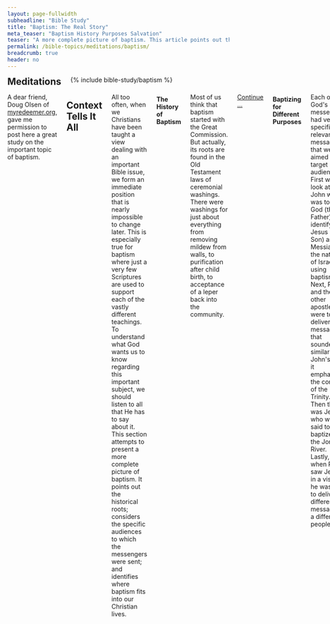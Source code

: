 ```yaml
---
layout: page-fullwidth
subheadline: "Bible Study"
title: "Baptism: The Real Story"
meta_teaser: "Baptism History Purposes Salvation"
teaser: "A more complete picture of baptism. This article points out the historical roots; considers the specific audiences to which the messengers were sent; and identifies where baptism fits into our Christian lives."
permalink: /bible-topics/meditations/baptism/
breadcrumb: true
header: no
---
```

<!--more-->
<div class="row">
<div class="bible-index medium-4 medium-push-8 columns">
<h2 style="margin: 0px">Meditations</h2>
        {% include bible-study/baptism %}
</div><!-- /.medium-4.columns -->
<div class="medium-8 medium-pull-4 columns" markdown="1">

<p class="blockquote">A dear friend, Doug Olsen of <a href="http://myredeemer.org">myredeemer.org</a>, gave me permission to post here a great study on the important topic of baptism.</p>

## Context Tells It All

All too often, when we Christians have been taught a view dealing with an important Bible issue, we form an immediate position that is nearly impossible to change later. This is especially true for baptism where just a very few Scriptures are used to support each of the vastly different teachings. To understand what God wants us to know regarding this important subject, we should listen to all that He has to say about it. This section attempts to present a more complete picture of baptism. It points out the historical roots; considers the specific audiences to which the messengers were sent; and identifies where baptism fits into our Christian lives.

#### <strong>The History of Baptism</strong>

Most of us think that baptism started with the Great Commission. But actually, its roots are found in the Old Testament laws of ceremonial washings. There were washings for just about everything from removing mildew from walls, to purification after child birth, to acceptance of a leper back into the community.

<a href="{{ site.projectname }}/bible-topics/meditations/baptism/history/">Continue ...</a>

#### <strong>Baptizing for Different Purposes</strong>

Each of God's messengers had very specific and relevant messages that were aimed at target audiences. First we will look at John who was told by God (the Father) to identify Jesus (His Son) as the Messiah to the nation of Israel using baptism. Next, Peter and the other apostles were to deliver a message that sounded similar to John's, but it emphasized the concept of the Trinity. Then there was Jesus who was said to have baptized in the Jordan River. Lastly, when Paul saw Jesus in a vision, he was told to deliver a different message to a different people.

<a href="{{ site.projectname }}/bible-topics/meditations/baptism/purposes/">Continue ...</a>

#### <strong>Is Water Baptism Essential to Salvation?</strong>

In Acts chapter 10 there is a story about some Gentile (pagans) who heard the message of God's salvation in their own language when Peter was speaking. The Scriptures say that they received the Spirit (the seal of the promised eternal life) and later elected to be baptized with water. It was their desire to go through the same ritualistic washing that the Jews had been observing. Obviously, since they received the Spirit first, water baptism is not a requirement for salvation.

<a href="{{ site.projectname }}/bible-topics/meditations/baptism/salvation/">Continue ...</a>

#### <strong>Baptizing in One Name or All Three</strong>

One of the major dividing issues that splits Christians apart –even to the extent of creating denominations– is based on what name is spoken during baptism ("I baptize you in the name of ..." ). There are several places in Acts that refer to "baptizing in the name of Jesus", yet in Matthew the instruction is to "baptize in the name of the Father, Son and Holy Spirit". But the significance of what name was spoken can be better understood through the viewpoint of a Jew.

<a href="{{ site.projectname }}/bible-topics/meditations/baptism/in-the-name/">Continue ...</a>

#### <strong>Summary ...</strong>

For a Christian to lead a healthy spiritual life, he must be grounded on solid conclusions regarding the fundamental Bible topics. Unfortunately, many of us merely repeat whatever we have heard from influential people over the years rather than reading what God's word has to say –in context– and then allowing the Holy Spirit to reveal its meaning to us. Baptism deserves serious consideration far beyond common church teachings and traditions.

<a href="{{ site.projectname }}/bible-topics/meditations/baptism/summary/">Continue ...</a>

<a href="{{ site.projectname }}/bible-topics/meditations/baptism/history/">Next: Baptism's History</a>

{% include bible-study/bible-study-footer %}
</div><!-- /.medium-8.columns -->
</div><!-- /.row -->
